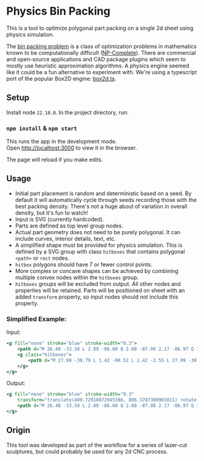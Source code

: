 # Physics Bin Packing

This is a tool to optimize polygonal part packing on a single 2d sheet using physics simulation.

The [bin packing problem](https://en.wikipedia.org/wiki/Packing_problems) is a class of optimization problems in mathematics known to be computationally difficult ([NP-Complete](https://en.wikipedia.org/wiki/NP-completeness)). There are commercial and open-source applications and CAD package plugins which seem to mostly use heuristic approximation algorithms. A physics engine seemed like it could be a fun alternative to experiment with. We're using a typescript port of the popular Box2D engine: [box2d.ts](https://github.com/lusito/box2d.ts).

## Setup

Install node `22.10.0`. In the project directory, run:

### `npm install` & `npm start`

This runs the app in the development mode.\
Open [http://localhost:3000](http://localhost:3000) to view it in the browser.

The page will reload if you make edits.

## Usage

- Initial part placement is random and deterministic based on a seed. By default it will automatically cycle through seeds recording those with the best packing density. There's not a huge about of variation in overall density, but it's fun to watch!
- Input is SVG (currently hardcoded).
- Parts are defined as top level group nodes.
- Actual part geometry does not need to be purely polygonal. It can include curves, interior details, text, etc.
-  A simplified shape must be provided for physics simulation. This is defined by a SVG group with class `hitboxes` that contains polygonal `<path>` or `rect` nodes.
- `hitbox` polygons should have 7 or fewer control points.
- More complex or concave shapes can be achieved by combining multiple convex nodes within the `hitboxes` group.
- `hitboxes` groups will be excluded from output. All other nodes and properties will be retained. Parts will be positioned on sheet with an added `transform` property, so input nodes should *not* include this property.

### Simplified Example:

Input:
```xml
<g fill="none" stroke="blue" stroke-width="0.3">
    <path d="M 26.48 -33.58 L 2.89 -86.60 Q 2.68 -87.08 2.17 -86.97 Q 1.67 -86.86 1.67 -86.35 L ..." />
    <g class="hitboxes">
        <path d="M 27.99 -30.79 L 1.42 -90.52 L 1.42 -2.55 L 27.99 -30.79" />
    </g>
</g>
```

Output:

```xml
<g fill="none" stroke="blue" stroke-width="0.3"
    transform="translate(409.72910872945386, 896.3707300965011) rotate(-89.99841816436704)">
    <path d="M 26.48 -33.58 L 2.89 -86.60 Q 2.68 -87.08 2.17 -86.97 Q 1.67 -86.86 1.67 -86.35 L ..." />
</g>
```

## Origin

This tool was developed as part of the workflow for a series of lazer-cut sculptures, but could probably be used for any 2d CNC process.